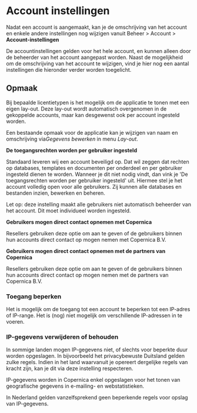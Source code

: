 # Account instellingen

Nadat een account is aangemaakt, kan je de omschrijving van het account
en enkele andere instellingen nog wijzigen vanuit Beheer \> Account \>
**Account-instellingen**

De accountinstellingen gelden voor het hele account, en kunnen alleen
door de beheerder van het account aangepast worden. Naast de
mogelijkheid om de omschrijving van het account te wijzigen, vind je
hier nog een aantal instellingen die hieronder verder worden toegelicht.

## **Opmaak**

Bij bepaalde licentietypen is het mogelijk om de applicatie te tonen met
een eigen lay-out. Deze lay-out wordt automatisch overgenomen in de
gekoppelde accounts, maar kan desgewenst ook per account ingesteld
worden.

Een bestaande opmaak voor de applicatie kan je wijzigen van naam en
omschrijving via*Gegevens bewerken* in menu *Lay-out*.

**De toegangsrechten worden per gebruiker ingesteld**

Standaard leveren wij een account beveiligd op. Dat wil zeggen dat
rechten op databases, templates en documenten per onderdeel en per
gebruiker ingesteld dienen te worden. Wanneer je dit niet nodig vindt,
dan vink je 'De toegangsrechten worden per gebruiker ingesteld' uit.
Hiermee stel je het account volledig open voor alle gebruikers. Zij
kunnen alle databases en bestanden inzien, bewerken en beheren.

Let op: deze instelling maakt alle gebruikers niet automatisch beheerder
van het account. Dit moet individueel worden ingesteld.

**Gebruikers mogen direct contact opnemen met Copernica**

Resellers gebruiken deze optie om aan te geven of de gebruikers binnen
hun accounts direct contact op mogen nemen met Copernica B.V.

**Gebruikers mogen direct contact opnemen met de partners van
Copernica**

Resellers gebruiken deze optie om aan te geven of de gebruikers binnen
hun accounts direct contact op mogen nemen met de partners van Copernica
B.V.

### Toegang beperken

Het is mogelijk om de toegang tot een account te beperken tot een
IP-adres of IP-range. Het is (nog) niet mogelijk om verschillende
IP-adressen in te voeren.

### IP-gegevens verwijderen of behouden

In sommige landen mogen IP-gegevens niet, of slechts voor beperkte duur
worden opgeslagen. In bijvoorbeeld het privacybewuste Duitsland gelden
zulke regels. Indien in het land waarvanuit je opereert dergelijke
regels van kracht zijn, kan je dit via deze instelling respecteren.

IP-gegevens worden in Copernica enkel opgeslagen voor het tonen van
geografische gegevens in e-mailing- en webstatistieken.

In Nederland gelden vanzelfsprekend geen beperkende regels voor opslag
van IP-gegevens.
